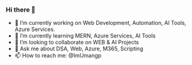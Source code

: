 ### Hi there 👋



- 🔭 I’m currently working on Web Development, Automation, AI Tools, Azure Services.
- 🌱 I’m currently learning MERN, Azure Services, AI Tools
- 👯 I’m looking to collaborate on WEB & AI Projects
- 💬 Ask me about DSA, Web, Azure, M365, Scripting
- 📫 How to reach me: @ImUmangp

